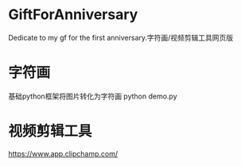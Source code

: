# GiftForAnniversary
Dedicate to my gf for the first anniversary.字符画/视频剪辑工具网页版
# 字符画
基础python框架将图片转化为字符画
python demo.py
# 视频剪辑工具
https://www.app.clipchamp.com/
